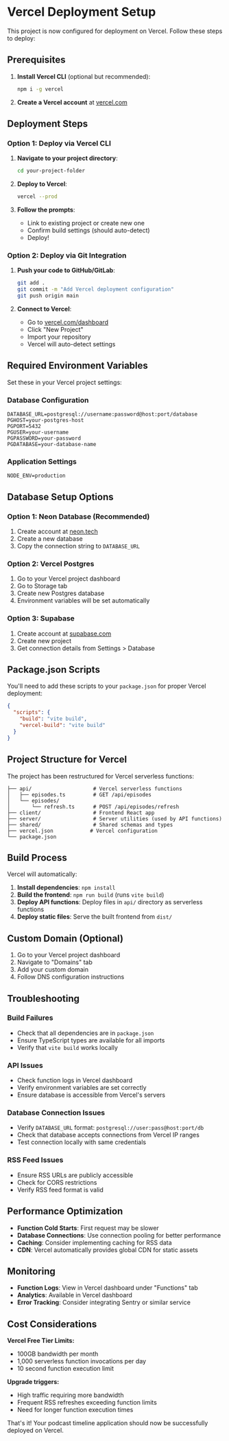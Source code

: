 # Vercel Deployment Setup

This project is now configured for deployment on Vercel. Follow these steps to deploy:

## Prerequisites

1. **Install Vercel CLI** (optional but recommended):
   ```bash
   npm i -g vercel
   ```

2. **Create a Vercel account** at [vercel.com](https://vercel.com)

## Deployment Steps

### Option 1: Deploy via Vercel CLI

1. **Navigate to your project directory**:
   ```bash
   cd your-project-folder
   ```

2. **Deploy to Vercel**:
   ```bash
   vercel --prod
   ```

3. **Follow the prompts**:
   - Link to existing project or create new one
   - Confirm build settings (should auto-detect)
   - Deploy!

### Option 2: Deploy via Git Integration

1. **Push your code to GitHub/GitLab**:
   ```bash
   git add .
   git commit -m "Add Vercel deployment configuration"
   git push origin main
   ```

2. **Connect to Vercel**:
   - Go to [vercel.com/dashboard](https://vercel.com/dashboard)
   - Click "New Project"
   - Import your repository
   - Vercel will auto-detect settings

## Required Environment Variables

Set these in your Vercel project settings:

### Database Configuration
```
DATABASE_URL=postgresql://username:password@host:port/database
PGHOST=your-postgres-host
PGPORT=5432
PGUSER=your-username
PGPASSWORD=your-password
PGDATABASE=your-database-name
```

### Application Settings
```
NODE_ENV=production
```

## Database Setup Options

### Option 1: Neon Database (Recommended)
1. Create account at [neon.tech](https://neon.tech)
2. Create a new database
3. Copy the connection string to `DATABASE_URL`

### Option 2: Vercel Postgres
1. Go to your Vercel project dashboard
2. Go to Storage tab
3. Create new Postgres database
4. Environment variables will be set automatically

### Option 3: Supabase
1. Create account at [supabase.com](https://supabase.com)
2. Create new project
3. Get connection details from Settings > Database

## Package.json Scripts

You'll need to add these scripts to your `package.json` for proper Vercel deployment:

```json
{
  "scripts": {
    "build": "vite build",
    "vercel-build": "vite build"
  }
}
```

## Project Structure for Vercel

The project has been restructured for Vercel serverless functions:

```
├── api/                    # Vercel serverless functions
│   ├── episodes.ts         # GET /api/episodes
│   └── episodes/
│       └── refresh.ts      # POST /api/episodes/refresh
├── client/                 # Frontend React app
├── server/                 # Server utilities (used by API functions)
├── shared/                 # Shared schemas and types
├── vercel.json            # Vercel configuration
└── package.json
```

## Build Process

Vercel will automatically:

1. **Install dependencies**: `npm install`
2. **Build the frontend**: `npm run build` (runs `vite build`)
3. **Deploy API functions**: Deploy files in `api/` directory as serverless functions
4. **Deploy static files**: Serve the built frontend from `dist/`

## Custom Domain (Optional)

1. Go to your Vercel project dashboard
2. Navigate to "Domains" tab
3. Add your custom domain
4. Follow DNS configuration instructions

## Troubleshooting

### Build Failures
- Check that all dependencies are in `package.json`
- Ensure TypeScript types are available for all imports
- Verify that `vite build` works locally

### API Issues
- Check function logs in Vercel dashboard
- Verify environment variables are set correctly
- Ensure database is accessible from Vercel's servers

### Database Connection Issues
- Verify `DATABASE_URL` format: `postgresql://user:pass@host:port/db`
- Check that database accepts connections from Vercel IP ranges
- Test connection locally with same credentials

### RSS Feed Issues
- Ensure RSS URLs are publicly accessible
- Check for CORS restrictions
- Verify RSS feed format is valid

## Performance Optimization

- **Function Cold Starts**: First request may be slower
- **Database Connections**: Use connection pooling for better performance
- **Caching**: Consider implementing caching for RSS data
- **CDN**: Vercel automatically provides global CDN for static assets

## Monitoring

- **Function Logs**: View in Vercel dashboard under "Functions" tab
- **Analytics**: Available in Vercel dashboard
- **Error Tracking**: Consider integrating Sentry or similar service

## Cost Considerations

**Vercel Free Tier Limits:**
- 100GB bandwidth per month
- 1,000 serverless function invocations per day
- 10 second function execution limit

**Upgrade triggers:**
- High traffic requiring more bandwidth
- Frequent RSS refreshes exceeding function limits
- Need for longer function execution times

That's it! Your podcast timeline application should now be successfully deployed on Vercel.